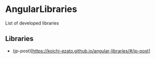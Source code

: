 # AngularLibraries

List of developed libraries

## Libraries

* (jp-post)[https://koichi-ezato.github.io/angular-libraries/#/jp-post]
